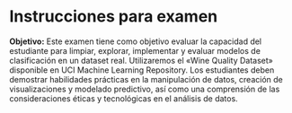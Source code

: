 # Instrucciones para examen
**Objetivo:** Este examen tiene como objetivo evaluar la capacidad del estudiante para limpiar, explorar, implementar y evaluar modelos de clasificación en un dataset real. Utilizaremos el «Wine Quality Dataset» disponible en UCI Machine Learning Repository. Los estudiantes deben demostrar habilidades prácticas en la manipulación de datos, creación de visualizaciones y modelado predictivo, así como una comprensión de las consideraciones éticas y tecnológicas en el análisis de datos.
